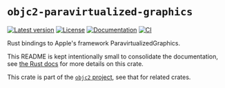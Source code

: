 # `objc2-paravirtualized-graphics`

[![Latest version](https://badgen.net/crates/v/objc2-paravirtualized-graphics)](https://crates.io/crates/objc2-paravirtualized-graphics)
[![License](https://badgen.net/badge/license/MIT/blue)](../LICENSE.txt)
[![Documentation](https://docs.rs/objc2-paravirtualized-graphics/badge.svg)](https://docs.rs/objc2-paravirtualized-graphics/)
[![CI](https://github.com/madsmtm/objc2/actions/workflows/ci.yml/badge.svg)](https://github.com/madsmtm/objc2/actions/workflows/ci.yml)

Rust bindings to Apple's framework ParavirtualizedGraphics.

This README is kept intentionally small to consolidate the documentation, see
[the Rust docs](https://docs.rs/objc2-paravirtualized-graphics/) for more details on this crate.

This crate is part of the [`objc2` project](https://github.com/madsmtm/objc2),
see that for related crates.
